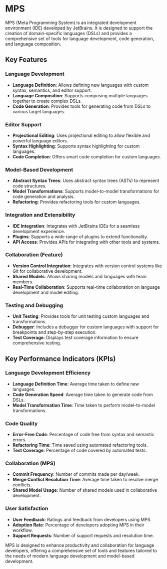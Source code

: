 # MPS

MPS (Meta Programming System) is an integrated development environment (IDE) developed by JetBrains. It is designed to support the creation of domain-specific languages (DSLs) and provides a comprehensive set of tools for language development, code generation, and language composition.

## Key Features

### Language Development
- **Language Definition**: Allows defining new languages with custom syntax, semantics, and editor support.
- **Language Composition**: Supports composing multiple languages together to create complex DSLs.
- **Code Generation**: Provides tools for generating code from DSLs to various target languages.

### Editor Support
- **Projectional Editing**: Uses projectional editing to allow flexible and powerful language editors.
- **Syntax Highlighting**: Supports syntax highlighting for custom languages.
- **Code Completion**: Offers smart code completion for custom languages.

### Model-Based Development
- **Abstract Syntax Trees**: Uses abstract syntax trees (ASTs) to represent code structures.
- **Model Transformations**: Supports model-to-model transformations for code generation and analysis.
- **Refactoring**: Provides refactoring tools for custom languages.

### Integration and Extensibility
- **IDE Integration**: Integrates with JetBrains IDEs for a seamless development experience.
- **Plugins**: Supports a wide range of plugins to extend functionality.
- **API Access**: Provides APIs for integrating with other tools and systems.

### Collaboration (Feature)
- **Version Control Integration**: Integrates with version control systems like Git for collaborative development.
- **Shared Models**: Allows sharing models and languages with team members.
- **Real-Time Collaboration**: Supports real-time collaboration on language development and model editing.

### Testing and Debugging
- **Unit Testing**: Provides tools for unit testing custom languages and transformations.
- **Debugger**: Includes a debugger for custom languages with support for breakpoints and step-by-step execution.
- **Test Coverage**: Displays test coverage information to ensure comprehensive testing.

## Key Performance Indicators (KPIs)

### Language Development Efficiency
- **Language Definition Time**: Average time taken to define new languages.
- **Code Generation Speed**: Average time taken to generate code from DSLs.
- **Model Transformation Time**: Time taken to perform model-to-model transformations.

### Code Quality
- **Error-Free Code**: Percentage of code free from syntax and semantic errors.
- **Refactoring Time**: Time saved using automated refactoring tools.
- **Test Coverage**: Percentage of code covered by automated tests.

### Collaboration (MPS)
- **Commit Frequency**: Number of commits made per day/week.
- **Merge Conflict Resolution Time**: Average time taken to resolve merge conflicts.
- **Shared Model Usage**: Number of shared models used in collaborative development.

### User Satisfaction
- **User Feedback**: Ratings and feedback from developers using MPS.
- **Adoption Rate**: Percentage of developers adopting MPS in their workflow.
- **Support Requests**: Number of support requests and resolution time.

MPS is designed to enhance productivity and collaboration for language developers, offering a comprehensive set of tools and features tailored to the needs of modern language development and model-based development.